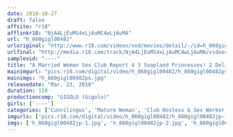 ```yaml
---
date: 2018-10-27
draft: false
affsite: "r18"
afflinkr18: "NjA4LjEuMS4xLjAuMC4wLjAuMA"
url: "h_860gigl00482"
urloriginal: "http://www.r18.com/videos/vod/movies/detail/-/id=h_860gigl00482"
urlfinal: "http://media.r18.com/track/NjA4LjEuMS4xLjAuMC4wLjAuMA/videos/vod/movies/detail/-/id=h_860gigl00482"
samplevid: "----"
title: "A Married Woman Sex Club Report 4 3 Soapland Princesses! 2 Delivery Health Call Girls!"
mainimgurl: "pics.r18.com/digital/video/h_860gigl00482/h_860gigl00482ps.jpg"
mainimgs: "h_860gigl00482ps.jpg"
releasedate: "Mar. 23, 2018"
duration: 118
productioncomp: "GIGOLO (Gigolo)"
girls: ['----']
categories: ['Cunnilingus', 'Mature Woman', 'Club Hostess & Sex Worker', 'Married Woman', 'Blowjob', '69', 'Fingering', 'Lotion']
imgurls: ['pics.r18.com/digital/video/h_860gigl00482/h_860gigl00482jp-1.jpg', 'pics.r18.com/digital/video/h_860gigl00482/h_860gigl00482jp-2.jpg', 'pics.r18.com/digital/video/h_860gigl00482/h_860gigl00482jp-3.jpg', 'pics.r18.com/digital/video/h_860gigl00482/h_860gigl00482jp-4.jpg', 'pics.r18.com/digital/video/h_860gigl00482/h_860gigl00482jp-5.jpg', 'pics.r18.com/digital/video/h_860gigl00482/h_860gigl00482jp-6.jpg', 'pics.r18.com/digital/video/h_860gigl00482/h_860gigl00482jp-7.jpg', 'pics.r18.com/digital/video/h_860gigl00482/h_860gigl00482jp-8.jpg', 'pics.r18.com/digital/video/h_860gigl00482/h_860gigl00482jp-9.jpg', 'pics.r18.com/digital/video/h_860gigl00482/h_860gigl00482jp-10.jpg', 'pics.r18.com/digital/video/h_860gigl00482/h_860gigl00482jp-11.jpg', 'pics.r18.com/digital/video/h_860gigl00482/h_860gigl00482jp-12.jpg', 'pics.r18.com/digital/video/h_860gigl00482/h_860gigl00482jp-13.jpg', 'pics.r18.com/digital/video/h_860gigl00482/h_860gigl00482jp-14.jpg', 'pics.r18.com/digital/video/h_860gigl00482/h_860gigl00482jp-15.jpg', 'pics.r18.com/digital/video/h_860gigl00482/h_860gigl00482jp-16.jpg', 'pics.r18.com/digital/video/h_860gigl00482/h_860gigl00482jp-17.jpg', 'pics.r18.com/digital/video/h_860gigl00482/h_860gigl00482jp-18.jpg', 'pics.r18.com/digital/video/h_860gigl00482/h_860gigl00482jp-19.jpg', 'pics.r18.com/digital/video/h_860gigl00482/h_860gigl00482jp-20.jpg']
imgs: ['h_860gigl00482jp-1.jpg', 'h_860gigl00482jp-2.jpg', 'h_860gigl00482jp-3.jpg', 'h_860gigl00482jp-4.jpg', 'h_860gigl00482jp-5.jpg', 'h_860gigl00482jp-6.jpg', 'h_860gigl00482jp-7.jpg', 'h_860gigl00482jp-8.jpg', 'h_860gigl00482jp-9.jpg', 'h_860gigl00482jp-10.jpg', 'h_860gigl00482jp-11.jpg', 'h_860gigl00482jp-12.jpg', 'h_860gigl00482jp-13.jpg', 'h_860gigl00482jp-14.jpg', 'h_860gigl00482jp-15.jpg', 'h_860gigl00482jp-16.jpg', 'h_860gigl00482jp-17.jpg', 'h_860gigl00482jp-18.jpg', 'h_860gigl00482jp-19.jpg', 'h_860gigl00482jp-20.jpg']
---
```

